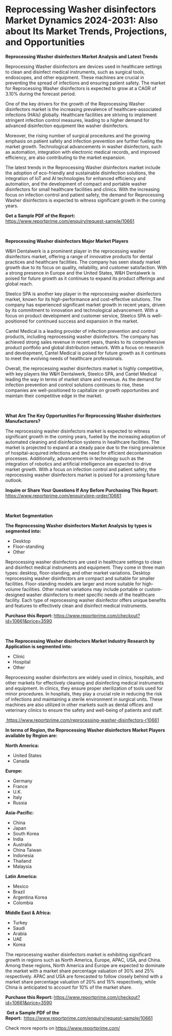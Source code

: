 <p><h1>Reprocessing Washer disinfectors Market Dynamics 2024-2031: Also about Its Market Trends, Projections, and Opportunities</h1></p><p><strong>Reprocessing Washer disinfectors Market Analysis and Latest Trends</strong></p>
<p><p>Reprocessing Washer disinfectors are devices used in healthcare settings to clean and disinfect medical instruments, such as surgical tools, endoscopes, and other equipment. These machines are crucial in preventing the spread of infections and ensuring patient safety. The market for Reprocessing Washer disinfectors is expected to grow at a CAGR of 3.10% during the forecast period.</p><p>One of the key drivers for the growth of the Reprocessing Washer disinfectors market is the increasing prevalence of healthcare-associated infections (HAIs) globally. Healthcare facilities are striving to implement stringent infection control measures, leading to a higher demand for advanced disinfection equipment like washer disinfectors.</p><p>Moreover, the rising number of surgical procedures and the growing emphasis on patient safety and infection prevention are further fueling the market growth. Technological advancements in washer disinfectors, such as automation, integration with electronic medical records, and improved efficiency, are also contributing to the market expansion.</p><p>The latest trends in the Reprocessing Washer disinfectors market include the adoption of eco-friendly and sustainable disinfection solutions, the integration of IoT and AI technologies for enhanced efficiency and automation, and the development of compact and portable washer disinfectors for small healthcare facilities and clinics. With the increasing focus on infection control and patient safety, the demand for Reprocessing Washer disinfectors is expected to witness significant growth in the coming years.</p></p>
<p><strong>Get a Sample PDF of the Report:&nbsp;</strong> <a href="https://www.reportprime.com/enquiry/request-sample/10661">https://www.reportprime.com/enquiry/request-sample/10661</a></p>
<p>&nbsp;</p>
<p><strong>Reprocessing Washer disinfectors Major Market Players</strong></p>
<p><p>W&H Dentalwerk is a prominent player in the reprocessing washer disinfectors market, offering a range of innovative products for dental practices and healthcare facilities. The company has seen steady market growth due to its focus on quality, reliability, and customer satisfaction. With a strong presence in Europe and the United States, W&H Dentalwerk is poised for future growth as it continues to expand its product offerings and global reach.</p><p>Steelco SPA is another key player in the reprocessing washer disinfectors market, known for its high-performance and cost-effective solutions. The company has experienced significant market growth in recent years, driven by its commitment to innovation and technological advancement. With a focus on product development and customer service, Steelco SPA is well-positioned for continued success and expansion in the market.</p><p>Cantel Medical is a leading provider of infection prevention and control products, including reprocessing washer disinfectors. The company has achieved strong sales revenue in recent years, thanks to its comprehensive product portfolio and global distribution network. With a focus on research and development, Cantel Medical is poised for future growth as it continues to meet the evolving needs of healthcare professionals.</p><p>Overall, the reprocessing washer disinfectors market is highly competitive, with key players like W&H Dentalwerk, Steelco SPA, and Cantel Medical leading the way in terms of market share and revenue. As the demand for infection prevention and control solutions continues to rise, these companies are well-positioned to capitalize on growth opportunities and maintain their competitive edge in the market.</p></p>
<p>&nbsp;</p>
<p><strong>What Are The Key Opportunities For Reprocessing Washer disinfectors Manufacturers?</strong></p>
<p><p>The reprocessing washer disinfectors market is expected to witness significant growth in the coming years, fueled by the increasing adoption of automated cleaning and disinfection systems in healthcare facilities. The market is projected to expand at a steady pace due to the rising prevalence of hospital-acquired infections and the need for efficient decontamination processes. Additionally, advancements in technology such as the integration of robotics and artificial intelligence are expected to drive market growth. With a focus on infection control and patient safety, the reprocessing washer disinfectors market is poised for a promising future outlook.</p></p>
<p><strong>Inquire or Share Your Questions If Any Before Purchasing This Report:</strong> <a href="https://www.reportprime.com/enquiry/pre-order/10661">https://www.reportprime.com/enquiry/pre-order/10661</a></p>
<p>&nbsp;</p>
<p><strong>Market Segmentation</strong></p>
<p><strong>The Reprocessing Washer disinfectors Market Analysis by types is segmented into:</strong></p>
<p><ul><li>Desktop</li><li>Floor-standing</li><li>Other</li></ul></p>
<p><p>Reprocessing washer disinfectors are used in healthcare settings to clean and disinfect medical instruments and equipment. They come in three main types: desktop, floor-standing, and other market variations. Desktop reprocessing washer disinfectors are compact and suitable for smaller facilities. Floor-standing models are larger and more suitable for high-volume facilities. Other market variations may include portable or custom-designed washer disinfectors to meet specific needs of the healthcare facility. Each type of reprocessing washer disinfector offers unique benefits and features to effectively clean and disinfect medical instruments.</p></p>
<p><strong>Purchase this Report:&nbsp;</strong><a href="https://www.reportprime.com/checkout?id=10661&price=3590">https://www.reportprime.com/checkout?id=10661&price=3590</a></p>
<p>&nbsp;</p>
<p><strong>The Reprocessing Washer disinfectors Market Industry Research by Application is segmented into:</strong></p>
<p><ul><li>Clinic</li><li>Hospital</li><li>Other</li></ul></p>
<p><p>Reprocessing washer disinfectors are widely used in clinics, hospitals, and other markets for effectively cleaning and disinfecting medical instruments and equipment. In clinics, they ensure proper sterilization of tools used for minor procedures. In hospitals, they play a crucial role in reducing the risk of infections and maintaining a sterile environment in surgical units. These machines are also utilized in other markets such as dental offices and veterinary clinics to ensure the safety and well-being of patients and staff.</p></p>
<p><a href="https://www.reportprime.com/reprocessing-washer-disinfectors-r10661">&nbsp;https://www.reportprime.com/reprocessing-washer-disinfectors-r10661</a></p>
<p><strong>In terms of Region, the Reprocessing Washer disinfectors Market Players available by Region are:</strong></p>
<p>
    <p> <strong> North America: </strong>
        <ul>
            <li>United States</li>
            <li>Canada</li>
        </ul>
        </p> 
    <p> <strong> Europe: </strong>
        <ul>
            <li>Germany</li>
            <li>France</li>
            <li>U.K.</li>
            <li>Italy</li>
            <li>Russia</li>
        </ul>
        </p> 
    <p> <strong> Asia-Pacific: </strong>
        <ul>
            <li>China</li>
            <li>Japan</li>
            <li>South Korea</li>
            <li>India</li>
            <li>Australia</li>
            <li>China Taiwan</li>
            <li>Indonesia</li>
            <li>Thailand</li>
            <li>Malaysia</li>
        </ul>
        </p> 
    <p> <strong> Latin America: </strong>
        <ul>
            <li>Mexico</li>
            <li>Brazil</li>
            <li>Argentina Korea</li>
            <li>Colombia</li>
        </ul>
        </p> 
    <p> <strong> Middle East & Africa: </strong>
        <ul>
            <li>Turkey</li>
            <li>Saudi</li>
            <li>Arabia</li>
            <li>UAE</li>
            <li>Korea</li>
        </ul>
    </p>
    </p>
<p><p>The reprocessing washer disinfectors market is exhibiting significant growth in regions such as North America, Europe, APAC, USA, and China. Among these regions, North America and Europe are expected to dominate the market with a market share percentage valuation of 30% and 25% respectively. APAC and USA are forecasted to follow closely behind with a market share percentage valuation of 20% and 15% respectively, while China is anticipated to account for 10% of the market share.</p></p>
<p><strong>Purchase this Report: </strong><a href="https://www.reportprime.com/checkout?id=10661&price=3590">https://www.reportprime.com/checkout?id=10661&price=3590</a></p>
<p>&nbsp;<strong>Get a Sample PDF of the Report:&nbsp;&nbsp;</strong><a href="https://www.reportprime.com/enquiry/request-sample/10661">https://www.reportprime.com/enquiry/request-sample/10661</a></p>
<p><strong></strong></p>
<p>Check more reports on <a href="https://www.reportprime.com/">https://www.reportprime.com/</a></p>